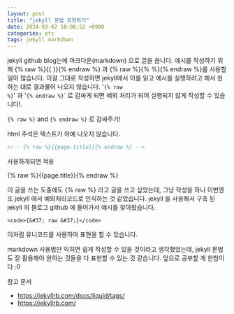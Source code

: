 ```yaml
---
layout: post
title: "jekyll 문법 표현하기"
date: 2024-03-02 10:06:52 +0900
categories: etc
tags: jekyll markdown
---
```


jekyll github blog는에 마크다운(markdown) 으로 글을 씁니다.
예시를 작성하기 위해 {% raw %}{{ }}{% endraw %} 과 {% raw %}{% %}{% endraw %}를 사용할 일이 많습니다. 이걸 그대로 작성하면 jekyll에서 이를 읽고 예시를 실행하려고 해서 원하는 대로 결과물이 나오지 않습니다. '<code>{&#37; raw &#37;}</code>' 과 '<code>{&#37; endraw &#37;}</code>` 로 감싸게 되면 예외 처리가 되어 실행되지 않게 작성할 수 있습니다!.

<code>{&#37; raw &#37;}</code> and
<code>{&#37; endraw &#37;}</code> 로 감싸주기!

html 주석은 텍스트가 아예 나오지 않습니다.

```html
<!-- {% raw %}{{page.title}}{% endraw %} -->
```

사용하게되면
적용

{% raw %}{{page.title}}{% endraw %}

이 글을 쓰는 도중에도 {&#37; raw &#37;} 라고 글을 쓰고 싶었는데, 그냥 작성을 하니 이번엔 또 jekyll 에서 예외처리코드로 인식하는 것 같았습니다. jekyll 을 사용해서 구축 된 jekyll 의 블로그 github 에 들어가서 예시를 찾아왔습니다.

```text
<code>{&#37; raw &#37;}</code>
```

이처럼 유니코드를 사용하여 표현을 할 수 있습니다.

markdown 사용법만 익히면 쉽게 작성할 수 있을 것이라고 생각했었는데, jekyll 문법도 잘 활용해야 원하는 것들을 다 표현할 수 있는 것 같습니다.
앞으로 공부할 게 한참이다 :0

참고 문서

- <https://jekyllrb.com/docs/liquid/tags/>
- <https://jekyllrb.com/>
